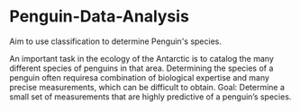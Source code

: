 # Penguin-Data-Analysis
Aim to use classification to determine Penguin's species.


An important task in the ecology of the Antarctic is to catalog the many different species of penguins in that area. Determining the species of a penguin often requiresa combination of biological expertise and many precise measurements, which can be difficult to obtain.
Goal: Determine a small set of measurements that are highly predictive of a penguin’s species.
